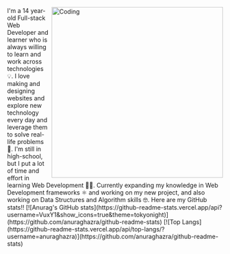 <img align="right" alt="Coding" width="400" src="">
I'm a 14 year-old Full-stack Web Developer and learner who is always willing to learn and work across technologies 💡. I love making and designing websites and explore new technology every day and leverage them to solve real-life problems 🌟. I'm still in high-school, but I put a lot of time and effort in learning Web Development 👨‍🎓. Currently expanding my knowledge in Web Development frameworks ⚛ and working on my new project, and also working on Data Structures and Algorithm skills 🤓.
                                                                                                          Here are my GitHub stats!!
[![Anurag's GitHub stats](https://github-readme-stats.vercel.app/api?username=VuxY1&show_icons=true&theme=tokyonight)](https://github.com/anuraghazra/github-readme-stats) [![Top Langs](https://github-readme-stats.vercel.app/api/top-langs/?username=anuraghazra)](https://github.com/anuraghazra/github-readme-stats)



